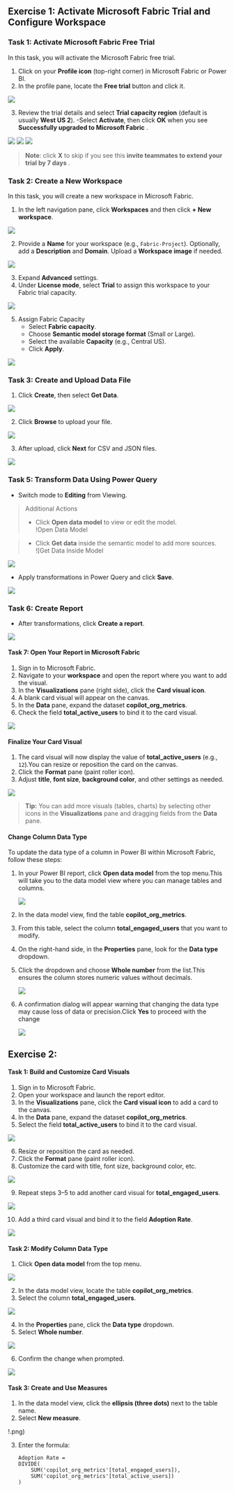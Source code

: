 ## Exercise 1: Activate Microsoft Fabric Trial and Configure Workspace

### Task 1: Activate Microsoft Fabric Free Trial

In this task, you will activate the Microsoft Fabric free trial.

1. Click on your **Profile icon** (top-right corner) in Microsoft Fabric or Power BI.
2. In the profile pane, locate the **Free trial** button and click it.

![](../media/mang-e1-g3.png)

3. Review the trial details and select **Trial capacity region** (default is usually **West US 2**). 
-Select **Activate**, then click **OK** when you see **Successfully upgraded to Microsoft Fabric** .

![](../media/mang-e1-g4.png)
![](../media/mang-e1-g5.png)
![](../media/mang-e1-g6.png)

  > **Note**: click **X** to skip if you see this **invite teammates to extend your trial by 7 days** .

### Task 2: Create a New Workspace

In this task, you will create a new workspace in Microsoft Fabric.

1. In the left navigation pane, click **Workspaces** and then click **+ New workspace**.

![](../media/mang-e1-g7.png)

2. Provide a **Name** for your workspace (e.g., `Fabric-Project`). Optionally, add a **Description** and **Domain**. Upload a **Workspace image** if needed.

![](../media/mang-e1-g8.png)

3. Expand **Advanced** settings.
4. Under **License mode**, select **Trial** to assign this workspace to your Fabric trial capacity.

![](../media/mang-e1-g9.png)

5. Assign Fabric Capacity
    - Select **Fabric capacity**.
    - Choose **Semantic model storage format** (Small or Large).
    - Select the available **Capacity** (e.g., Central US).
    - Click **Apply**.

![](../media/mang-e1-g10.png)


### Task 3: Create and Upload Data File

1. Click **Create**, then select **Get Data**.  

![](../media/img.png)

2. Click **Browse** to upload your file.  

![](../media/mang-e1-g23.png)

3. After upload, click **Next** for CSV and JSON files.  

![](../media/mang-e1-g24.png)

### Task 5: Transform Data Using Power Query
- Switch mode to **Editing** from Viewing.  

> Additional Actions
> - Click **Open data model** to view or edit the model.  
!Open Data Model

> - Click **Get data** inside the semantic model to add more sources.  
![Get Data Inside Model

![](../media/mang-e1-g21.png)

- Apply transformations in Power Query and click **Save**.  

![](../media/mang-e1-g25.png)

### Task 6: Create Report
- After transformations, click **Create a report**.  

![](../media/mang-e1-g18.png)

#### Task 7: Open Your Report in Microsoft Fabric
1. Sign in to Microsoft Fabric.
2. Navigate to your **workspace** and open the report where you want to add the visual.
3. In the **Visualizations** pane (right side), click the **Card visual icon**.
4. A blank card visual will appear on the canvas.
5. In the **Data** pane, expand the dataset **copilot_org_metrics**.
6. Check the field **total_active_users** to bind it to the card visual.

![](../media/img2.png)

#### Finalize Your Card Visual
1. The card visual will now display the value of **total_active_users** (e.g., `12`).You can resize or reposition the card on the canvas.
2. Click the **Format** pane (paint roller icon).
3. Adjust **title**, **font size**, **background color**, and other settings as needed.

![](../media/img3.png)

> **Tip:** You can add more visuals (tables, charts) by selecting other icons in the **Visualizations** pane and dragging fields from the **Data** pane.

#### Change Column Data Type
To update the data type of a column in Power BI within Microsoft Fabric, follow these steps:

1. In your Power BI report, click **Open data model** from the top menu.This will take you to the data model view where you can manage tables and columns.

   ![](../media/img4.png)

2. In the data model view, find the table **copilot_org_metrics**.
3. From this table, select the column **total_engaged_users** that you want to modify.
4. On the right-hand side, in the **Properties** pane, look for the **Data type** dropdown.
5. Click the dropdown and choose **Whole number** from the list.This ensures the column stores numeric values without decimals.

   ![](../media/img5.png)

6. A confirmation dialog will appear warning that changing the data type may cause loss of data or precision.Click **Yes** to proceed with the change

   ![](../media/img6.png)

## Exercise 2: 
#### Task 1: Build and Customize Card Visuals
1. Sign in to Microsoft Fabric.
2. Open your workspace and launch the report editor.
3. In the **Visualizations** pane, click the **Card visual icon** to add a card to the canvas.
4. In the **Data** pane, expand the dataset **copilot_org_metrics**.
5. Select the field **total_active_users** to bind it to the card visual.

![](../media/img7.png)

6. Resize or reposition the card as needed.
7. Click the **Format** pane (paint roller icon).
8. Customize the card with title, font size, background color, etc.

![](../media/img8.png)

9. Repeat steps 3–5 to add another card visual for **total_engaged_users**.

![](../media/img9.png)

10. Add a third card visual and bind it to the field **Adoption Rate**.

![](../media/img10.png)

#### Task 2: Modify Column Data Type
1. Click **Open data model** from the top menu.

![](../media/img11.png)

2. In the data model view, locate the table **copilot_org_metrics**.
3. Select the column **total_engaged_users**.

![](../media/img12.png)

4. In the **Properties** pane, click the **Data type** dropdown.
5. Select **Whole number**.

![](../media/img13.png)

6. Confirm the change when prompted.

![](../media/img14.png)

#### Task 3: Create and Use Measures
1. In the data model view, click the **ellipsis (three dots)** next to the table name.
2. Select **New measure**.

!.png)

3. Enter the formula:
   ```DAX
   Adoption Rate =
   DIVIDE(
       SUM('copilot_org_metrics'[total_engaged_users]),
       SUM('copilot_org_metrics'[total_active_users])
   )

